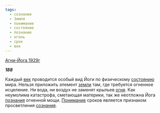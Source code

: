 ```yaml
---
tags:
  - сознание
  - Земля
  - понимание
  - состояние
  - познание
  - огонь
  - срок
  - век
---
```

[Агни-Йога 1929г](https://127.0.0.1:4002/agni/1929)

___188___

Каждый [век](../../../tags/#век) проводится особый вид Йоги по физическому [состоянию](../../../tags/#состояние) мира. Нельзя приложить элемент [земли](../../../tags/#Земля) там, где требуется огненное исцеление. Ни вода, ни воздух не заменят крыльев [огня](../../../tags/#огонь). Как неумолима катастрофа, сметающая материки, так же неотложна Йога [познания](../../../tags/#познание) огненной мощи. [Понимание](../../../tags/#понимание) сроков является признаком просветления [сознания](../../../tags/#сознание).